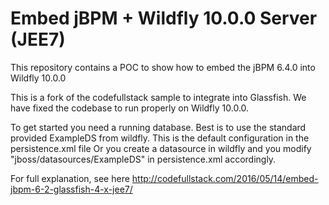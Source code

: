 # Embed jBPM + Wildfly 10.0.0 Server (JEE7)

This repository contains a POC to show how to embed the jBPM 6.4.0 into Wildfly 10.0.0

This is a fork of the codefullstack sample to integrate into Glassfish. We have fixed the codebase to run properly on Wildfly 10.0.0. 

To get started you need a running database. 
Best is to use the standard provided ExampleDS from wildfly. This is the default configuration in the persistence.xml file
Or you create a datasource in wildfly and you modify "<jta-data-source>jboss/datasources/ExampleDS</jta-data-source>" in persistence.xml accordingly.

For full explanation, see here http://codefullstack.com/2016/05/14/embed-jbpm-6-2-glassfish-4-x-jee7/
